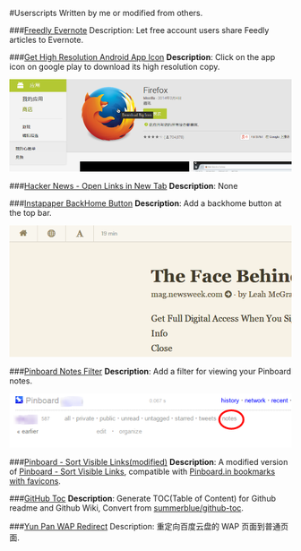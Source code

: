#Userscripts
Written by me or modified from others.

###[Freedly Evernote](/FreedlyEvernote.user.js)
Description: Let free account users share Feedly articles to Evernote.

###[Get High Resolution Android App Icon](/GetHighResolutionAndroidAppIcon.user.js)
**Description**: Click on the app icon on google play to download its high resolution copy.

![](screenshots/GetHighResolutionAndroidAppIcon00.png)

###[Hacker News - Open Links in New Tab](/HackerNewsOpenLinksinNewTab.user.js)
**Description**: None

###[Instapaper BackHome Button](/InstapaperBackHomeButton.user.js)
**Description**: Add a backhome button at the top bar.

![](screenshots/InstapaperBackHomeButton00.png)

###[Pinboard Notes Filter](/PinboardNotesFilter.user.js)
**Description**: Add a filter for viewing your Pinboard notes.

![](screenshots/PinboardNotesFilter00.png)

###[Pinboard - Sort Visible Links(modified)](/PinboardSortVisibleLinksModified.user.js)
**Description**: A modified version of [Pinboard - Sort Visible Links](http://userscripts.org/scripts/show/114702), compatible with [Pinboard.in bookmarks with favicons](https://greasyfork.org/scripts/3514-pinboard-in-bookmarks-with-favicons).

###[GitHub Toc](/GitHubToc.user.js)
**Description**: Generate TOC(Table of Content) for Github readme and Github Wiki, Convert from [summerblue/github-toc](https://github.com/summerblue/github-toc).

###[Yun Pan WAP Redirect](/YunPanWAPRedirect.user.js)
Description: 重定向百度云盘的 WAP 页面到普通页面.

